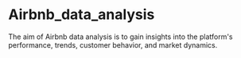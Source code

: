# Airbnb_data_analysis
 The aim of Airbnb data analysis is to gain insights into the platform's performance, trends, customer behavior, and market dynamics. 
